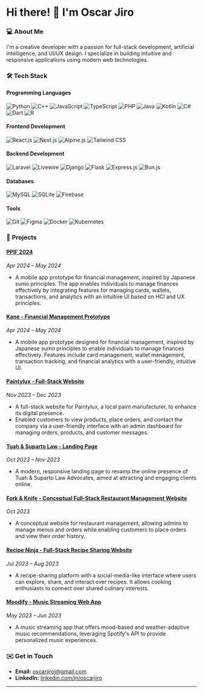 # Hi there! 👋 I'm Oscar Jiro

### 💻 **About Me**  
I'm a creative developer with a passion for full-stack development, artificial intelligence, and UI/UX design. I specialize in building intuitive and responsive applications using modern web technologies.

### 🛠 **Tech Stack**  
#### **Programming Languages**  
![Python](https://img.shields.io/badge/-Python-3776AB?style=flat&logo=python&logoColor=white)
![C++](https://img.shields.io/badge/-C++-00599C?style=flat&logo=cplusplus&logoColor=white)
![JavaScript](https://img.shields.io/badge/-JavaScript-F7DF1E?style=flat&logo=javascript&logoColor=black)
![TypeScript](https://img.shields.io/badge/-TypeScript-3178C6?style=flat&logo=typescript&logoColor=white)
![PHP](https://img.shields.io/badge/-PHP-777BB4?style=flat&logo=php&logoColor=white)
![Java](https://img.shields.io/badge/-Java-007396?style=flat&logo=java&logoColor=white)
![Kotlin](https://img.shields.io/badge/-Kotlin-7F52FF?style=flat&logo=kotlin&logoColor=white)
![C#](https://img.shields.io/badge/-C%23-239120?style=flat&logo=csharp&logoColor=white)
![Dart](https://img.shields.io/badge/-Dart-00B4A2?style=flat&logo=dart&logoColor=white)
![R](https://img.shields.io/badge/-R-276DC3?style=flat&logo=r&logoColor=white)

#### **Frontend Development**  
![React.js](https://img.shields.io/badge/-React.js-61DAFB?style=flat&logo=react&logoColor=black)
![Next.js](https://img.shields.io/badge/-Next.js-000000?style=flat&logo=next.js&logoColor=white)
![Alpine.js](https://img.shields.io/badge/-Alpine.js-3A3A3A?style=flat&logo=alpinejs&logoColor=white)
![Tailwind CSS](https://img.shields.io/badge/-Tailwind%20CSS-06B6D4?style=flat&logo=tailwindcss&logoColor=white)

#### **Backend Development**  
![Laravel](https://img.shields.io/badge/-Laravel-FF2D20?style=flat&logo=laravel&logoColor=white)
![Livewire](https://img.shields.io/badge/-Livewire-4D55A2?style=flat&logo=livewire&logoColor=white)
![Django](https://img.shields.io/badge/-Django-092D1F?style=flat&logo=django&logoColor=white)
![Flask](https://img.shields.io/badge/-Flask-000000?style=flat&logo=flask&logoColor=white)
![Express.js](https://img.shields.io/badge/-Express.js-000000?style=flat&logo=express&logoColor=white)
![Bun.js](https://img.shields.io/badge/-Bun.js-000000?style=flat&logo=bun&logoColor=white)

#### **Databases**  
![MySQL](https://img.shields.io/badge/-MySQL-4479A1?style=flat&logo=mysql&logoColor=white)
![SQLite](https://img.shields.io/badge/-SQLite-003B57?style=flat&logo=sqlite&logoColor=white)
![Firebase](https://img.shields.io/badge/-Firebase-FFCA28?style=flat&logo=firebase&logoColor=black)

#### **Tools**  
![Git](https://img.shields.io/badge/-Git-F05032?style=flat&logo=git&logoColor=white)
![Figma](https://img.shields.io/badge/-Figma-F24E1E?style=flat&logo=figma&logoColor=white)
![Docker](https://img.shields.io/badge/-Docker-2496ED?style=flat&logo=docker&logoColor=white)
![Kubernetes](https://img.shields.io/badge/-Kubernetes-326CE5?style=flat&logo=kubernetes&logoColor=white)

### 🚀 **Projects**

#### [PPIF 2024](https://github.com/oscarjiro/ppif24-app)
*Apr 2024 – May 2024*  
- A mobile app prototype for financial management, inspired by Japanese sumo principles. The app enables individuals to manage finances effectively by integrating features for managing cards, wallets, transactions, and analytics with an intuitive UI based on HCI and UX principles.  

#### [Kane - Financial Management Prototype](https://www.figma.com/proto/bmmWCgtUxKvQYkGYd5aYTt/Kane?node-id=47-968&node-type=frame&t=PQZY1TtJI1RaZBXf-1&scaling=scale-down&content-scaling=fixed&page-id=0%3A1&starting-point-node-id=47%3A968&show-proto-sidebar=1)  
*Apr 2024 – May 2024*  
- A mobile app prototype designed for financial management, inspired by Japanese sumo principles to enable individuals to manage finances effectively. Features include card management, wallet management, transaction tracking, and financial analytics with a user-friendly, intuitive UI.  

#### [Paintylux - Full-Stack Website](https://github.com/oscarjiro/paintylux)  
*Nov 2023 – Dec 2023*  
- A full-stack website for Paintylux, a local paint manufacturer, to enhance its digital presence.  
- Enabled customers to view products, place orders, and contact the company via a user-friendly interface with an admin dashboard for managing orders, products, and customer messages.  

#### [Tuah & Suparto Law - Landing Page](http://tuahsupartolaw.com)  
*Oct 2023 – Nov 2023*  
- A modern, responsive landing page to revamp the online presence of Tuah & Suparto Law Advocates, aimed at attracting and engaging clients online.  

#### [Fork & Knife - Conceptual Full-Stack Restaurant Management Website](https://github.com/oscarjiro/fork-n-knife)  
*Oct 2023*  
- A conceptual website for restaurant management, allowing admins to manage menus and orders while enabling customers to place orders and view their order history.  

#### [Recipe Ninja - Full-Stack Recipe Sharing Website](https://github.com/oscarjiro/recipe-ninja)  
*Jul 2023 – Aug 2023*  
- A recipe-sharing platform with a social-media-like interface where users can explore, share, and interact over recipes. It allows cooking enthusiasts to connect over shared culinary interests.  

#### [Moodify - Music Streaming Web App](https://github.com/oscarjiro/moodify)  
*May 2023 – Jun 2023*  
- A music streaming app that offers mood-based and weather-adaptive music recommendations, leveraging Spotify's API to provide personalized music experiences.  

### ✉️ **Get in Touch**  
- **Email:** [oscarjiroj@gmail.com](mailto:oscarjiroj@gmail.com)  
- **LinkedIn:** [linkedin.com/in/oscarjiro](https://linkedin.com/in/oscarjiro)  

---


